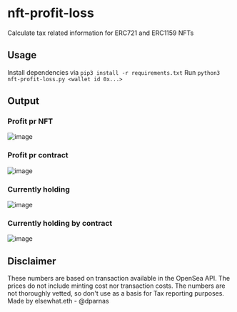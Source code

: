 # nft-profit-loss
Calculate tax related information for ERC721 and ERC1159 NFTs


## Usage
Install dependencies via `pip3 install -r requirements.txt`
Run `python3 nft-profit-loss.py <wallet id 0x...>`

## Output
### Profit pr NFT

![image](https://user-images.githubusercontent.com/1133607/141692987-26409422-d28f-404f-8629-74ee9c4d4931.png)

### Profit pr contract
![image](https://user-images.githubusercontent.com/1133607/141693004-30318735-0e60-4220-8495-f0ccd4352b0a.png)

### Currently holding
![image](https://user-images.githubusercontent.com/1133607/141693009-6418c686-1bb4-4f6d-8650-619c0f0f367b.png)

### Currently holding by contract
![image](https://user-images.githubusercontent.com/1133607/141693020-9ea62400-6449-401a-bd1b-3490a3127478.png)


## Disclaimer
These numbers are based on transaction available in the OpenSea API.
The prices do not include minting cost nor transaction costs.
The numbers are not thoroughly vetted, so don't use as a basis for Tax reporting purposes.
Made by elsewhat.eth - @dparnas
